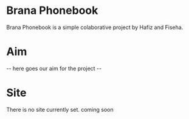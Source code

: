 Brana Phonebook
=====

Brana Phonebook is a simple colaborative project by Hafiz and Fiseha.

Aim
=====
-- here goes our aim for the project --

Site
=====
There is no site currently set. coming soon
